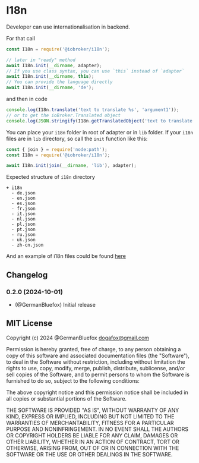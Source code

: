 # I18n

Developer can use internationalisation in backend.

For that call

```javascript
const I18n = require('@iobroker/i18n');

// later in "ready" method
await I18n.init(__dirname, adapter);
// If you use class syntax, you can use `this` instead of `adapter`
await I18n.init(__dirname, this);
// You can provide the language directly
await I18n.init(__dirname, 'de');
```

and then in code

```javascript
console.log(I18n.translate('text to translate %s', 'argument1'));
// or to get the ioBroker.Translated object
console.log(JSON.stringify(I18n.getTranslatedObject('text to translate %s and %s', 'argument1', 'argument2')));
```

You can place your `i18n` folder in root of adapter or in `lib` folder. If your `i18n` files are in `lib` directory, so call the `init` function like this:

```javascript
const { join } = require('node:path');
const I18n = require('@iobroker/i18n');

await I18n.init(join(__dirname, 'lib'), adapter);
```

Expected structure of `i18n` directory

```
+ i18n
  - de.json
  - en.json
  - es.json
  - fr.json
  - it.json
  - nl.json
  - pl.json
  - pt.json
  - ru.json
  - uk.json
  - zh-cn.json
```

And an example of i18n files could be found [here](test/i18n/de.json)

## Changelog

<!--
	Placeholder for the next version (at the beginning of the line):
	### **WORK IN PROGRESS**
-->
### 0.2.0 (2024-10-01)

-   (@GermanBluefox) Initial release

## MIT License

Copyright (c) 2024 @GermanBluefox <dogafox@gmail.com>

Permission is hereby granted, free of charge, to any person obtaining a copy
of this software and associated documentation files (the "Software"), to deal
in the Software without restriction, including without limitation the rights
to use, copy, modify, merge, publish, distribute, sublicense, and/or sell
copies of the Software, and to permit persons to whom the Software is
furnished to do so, subject to the following conditions:

The above copyright notice and this permission notice shall be included in all
copies or substantial portions of the Software.

THE SOFTWARE IS PROVIDED "AS IS", WITHOUT WARRANTY OF ANY KIND, EXPRESS OR
IMPLIED, INCLUDING BUT NOT LIMITED TO THE WARRANTIES OF MERCHANTABILITY,
FITNESS FOR A PARTICULAR PURPOSE AND NONINFRINGEMENT. IN NO EVENT SHALL THE
AUTHORS OR COPYRIGHT HOLDERS BE LIABLE FOR ANY CLAIM, DAMAGES OR OTHER
LIABILITY, WHETHER IN AN ACTION OF CONTRACT, TORT OR OTHERWISE, ARISING FROM,
OUT OF OR IN CONNECTION WITH THE SOFTWARE OR THE USE OR OTHER DEALINGS IN THE
SOFTWARE.

